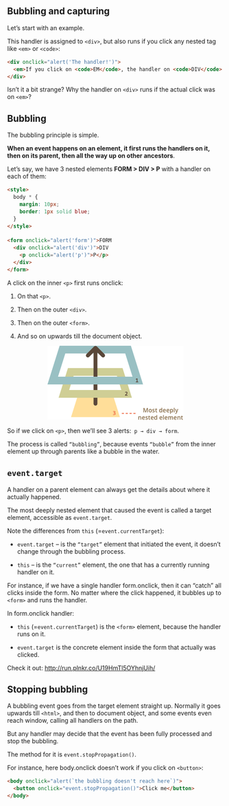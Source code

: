## Bubbling and capturing

Let’s start with an example.

This handler is assigned to `<div>`, but also runs if you click any nested tag like `<em>` or `<code>`:

```html
<div onclick="alert('The handler!')">
  <em>If you click on <code>EM</code>, the handler on <code>DIV</code> runs.</em>
</div>
```

Isn’t it a bit strange? Why the handler on `<div>` runs if the actual click was on `<em>`?

## Bubbling

The bubbling principle is simple.

<strong>When an event happens on an element, it first runs the handlers on it, then on its parent, then all the way up on other ancestors</strong>.

Let’s say, we have 3 nested elements <strong>FORM > DIV > P</strong> with a handler on each of them:

```html
<style>
  body * {
    margin: 10px;
    border: 1px solid blue;
  }
</style>

<form onclick="alert('form')">FORM
  <div onclick="alert('div')">DIV
    <p onclick="alert('p')">P</p>
  </div>
</form>
```

A click on the inner `<p>` first runs onclick:

1. On that `<p>`.

2. Then on the outer `<div>`.

3. Then on the outer `<form>`.

4. And so on upwards till the document object.

<p align="center">
  <img src="images/event-order-bubbling.png">
</p>

So if we click on `<p>`, then we’ll see 3 alerts:` p → div → form`.

The process is called `“bubbling”`, because events `“bubble”` from the inner element up through parents like a bubble in the water.

## `event.target`

A handler on a parent element can always get the details about where it actually happened.

The most deeply nested element that caused the event is called a target element, accessible as `event.target`.

Note the differences from `this` (=`event.currentTarget`):

* `event.target` – is the `“target”` element that initiated the event, it doesn’t change through the bubbling process.

* `this` – is the `“current”` element, the one that has a currently running handler on it.

For instance, if we have a single handler form.onclick, then it can “catch” all clicks inside the form. No matter where the click happened, it bubbles up to `<form>` and runs the handler.

In form.onclick handler:

* `this` (=`event.currentTarget`) is the `<form>` element, because the handler runs on it.

* `event.target` is the concrete element inside the form that actually was clicked.

Check it out: http://run.plnkr.co/U19HmTl5OYhnjUih/

## Stopping bubbling

A bubbling event goes from the target element straight up. Normally it goes upwards till `<html>`, and then to document object, and some events even reach window, calling all handlers on the path.

But any handler may decide that the event has been fully processed and stop the bubbling.

The method for it is `event.stopPropagation()`.

For instance, here body.onclick doesn’t work if you click on `<button>`:

```html
<body onclick="alert(`the bubbling doesn't reach here`)">
  <button onclick="event.stopPropagation()">Click me</button>
</body>
```
